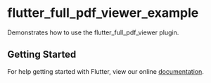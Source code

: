 # flutter_full_pdf_viewer_example

Demonstrates how to use the flutter_full_pdf_viewer plugin.

## Getting Started

For help getting started with Flutter, view our online
[documentation](https://flutter.io/).
